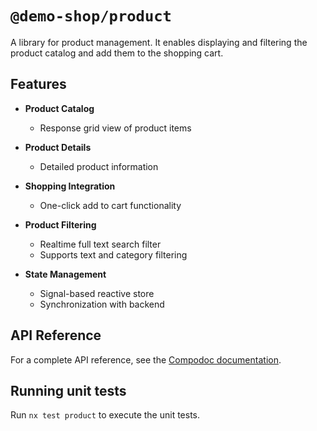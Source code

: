 # `@demo-shop/product`

A library for product management. It enables displaying and filtering the product catalog and add them to the shopping cart.

## Features

- **Product Catalog**

  - Response grid view of product items

- **Product Details**

  - Detailed product information

- **Shopping Integration**

  - One-click add to cart functionality

- **Product Filtering**

  - Realtime full text search filter
  - Supports text and category filtering

- **State Management**
  - Signal-based reactive store
  - Synchronization with backend

## API Reference

For a complete API reference, see the [Compodoc documentation](https://christian-wandling.github.io/demo-shop-public/compodoc/frontend).

## Running unit tests

Run `nx test product` to execute the unit tests.
